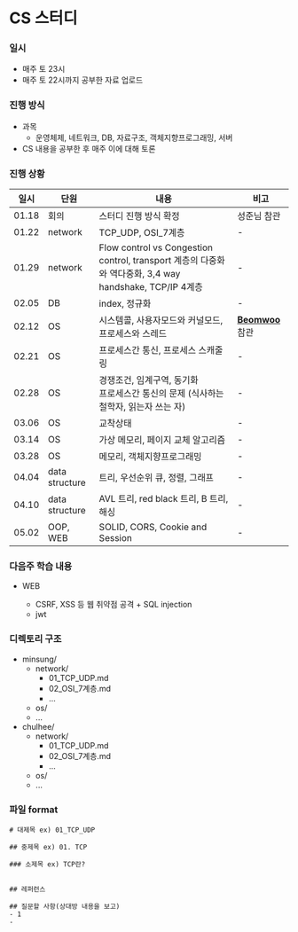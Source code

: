 # CS 스터디

### 일시

* 매주 토 23시
* 매주 토 22시까지 공부한 자료 업로드



### 진행 방식

* 과목
  * 운영체제, 네트워크, DB, 자료구조, 객체지향프로그래밍, 서버
* CS 내용을 공부한 후 매주 이에 대해 토론



### 진행 상황

| 일시  | 단원           | 내용                                                         | 비고                                          |
| ----- | -------------- | ------------------------------------------------------------ | --------------------------------------------- |
| 01.18 | 회의           | 스터디 진행 방식 확정                                        | 성준님 참관                                   |
| 01.22 | network        | TCP_UDP, OSI_7계층                                           | -                                             |
| 01.29 | network        | Flow control vs Congestion control, transport 계층의 다중화와 역다중화, 3,4 way handshake, TCP/IP 4계층 | -                                             |
| 02.05 | DB             | index, 정규화                                                | -                                             |
| 02.12 | OS             | 시스템콜, 사용자모드와 커널모드, 프로세스와 스레드           | [**Beomwoo**](https://github.com/doorBW) 참관 |
| 02.21 | OS             | 프로세스간 통신, 프로세스 스캐줄링                           | -                                             |
| 02.28 | OS             | 경쟁조건, 임계구역, 동기화 <br>프로세스간 통신의 문제 (식사하는 철학자, 읽는자 쓰는 자) | -                                             |
| 03.06 | OS             | 교착상태                                                     | -                                             |
| 03.14 | OS             | 가상 메모리,  페이지 교체 알고리즘                           | -                                             |
| 03.28 | OS             | 메모리, 객체지향프로그래밍                                   | -                                             |
| 04.04 | data structure | 트리, 우선순위 큐, 정렬, 그래프                              | -                                             |
| 04.10 | data structure | AVL 트리, red black 트리, B 트리, 해싱                       | -                                             |
| 05.02 | OOP, WEB       | SOLID, CORS, Cookie and Session                              | -                                             |



### 다음주 학습 내용

* WEB

  * CSRF, XSS 등 웹 취약점 공격 + SQL injection
  *  jwt

  





### 디렉토리 구조

* minsung/
  * network/
    * 01_TCP_UDP.md
    * 02_OSI_7계층.md
    * \...
  * os/
  * \...
* chulhee/
  * network/
    * 01_TCP_UDP.md
    * 02_OSI_7계층.md
    * ...
  * os/
  * ...



### 파일 format

```
# 대제목 ex) 01_TCP_UDP

## 중제목 ex) 01. TCP

### 소제목 ex) TCP란?


## 레퍼런스

## 질문할 사항(상대방 내용을 보고)
- 1
- 
```


